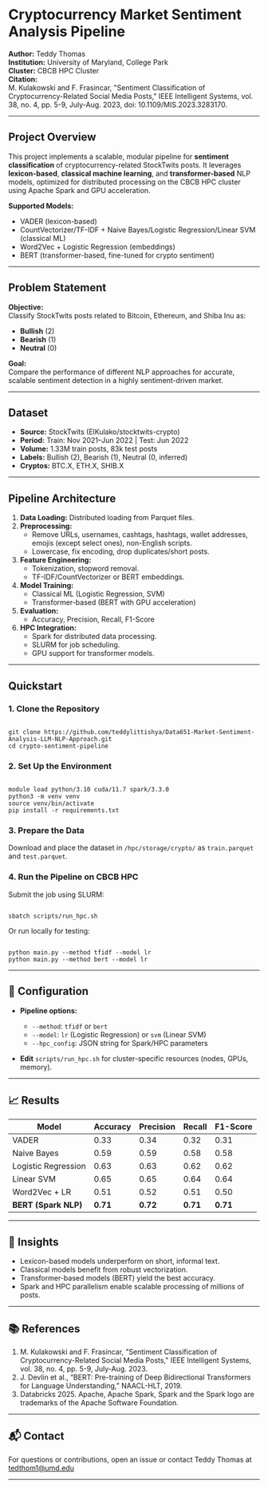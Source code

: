
# Cryptocurrency Market Sentiment Analysis Pipeline

**Author:** Teddy Thomas  
**Institution:** University of Maryland, College Park  
**Cluster:** CBCB HPC Cluster   
**Citation:**  
M. Kulakowski and F. Frasincar, "Sentiment Classification of Cryptocurrency-Related Social Media Posts," IEEE Intelligent Systems, vol. 38, no. 4, pp. 5-9, July-Aug. 2023, doi: 10.1109/MIS.2023.3283170.

---

## Project Overview

This project implements a scalable, modular pipeline for **sentiment classification** of cryptocurrency-related StockTwits posts. It leverages **lexicon-based**, **classical machine learning**, and **transformer-based** NLP models, optimized for distributed processing on the CBCB HPC cluster using Apache Spark and GPU acceleration.

**Supported Models:**
- VADER (lexicon-based)
- CountVectorizer/TF-IDF + Naive Bayes/Logistic Regression/Linear SVM (classical ML)
- Word2Vec + Logistic Regression (embeddings)
- BERT (transformer-based, fine-tuned for crypto sentiment)

---

## Problem Statement

**Objective:**  
Classify StockTwits posts related to Bitcoin, Ethereum, and Shiba Inu as:
- **Bullish** (2)
- **Bearish** (1)
- **Neutral** (0)

**Goal:**  
Compare the performance of different NLP approaches for accurate, scalable sentiment detection in a highly sentiment-driven market.

---

## Dataset

- **Source:** StockTwits (ElKulako/stocktwits-crypto)
- **Period:** Train: Nov 2021–Jun 2022 | Test: Jun 2022
- **Volume:** 1.33M train posts, 83k test posts
- **Labels:** Bullish (2), Bearish (1), Neutral (0, inferred)
- **Cryptos:** BTC.X, ETH.X, SHIB.X

---

## Pipeline Architecture

1. **Data Loading:** Distributed loading from Parquet files.
2. **Preprocessing:**  
   - Remove URLs, usernames, cashtags, hashtags, wallet addresses, emojis (except select ones), non-English scripts.
   - Lowercase, fix encoding, drop duplicates/short posts.
3. **Feature Engineering:**  
   - Tokenization, stopword removal.
   - TF-IDF/CountVectorizer or BERT embeddings.
4. **Model Training:**  
   - Classical ML (Logistic Regression, SVM)
   - Transformer-based (BERT with GPU acceleration)
5. **Evaluation:**  
   - Accuracy, Precision, Recall, F1-Score
6. **HPC Integration:**  
   - Spark for distributed data processing.
   - SLURM for job scheduling.
   - GPU support for transformer models.

---

## Quickstart

### 1. Clone the Repository

```

git clone https://github.com/teddylittishya/Data651-Market-Sentiment-Analysis-LLM-NLP-Approach.git
cd crypto-sentiment-pipeline

```

### 2. Set Up the Environment

```

module load python/3.10 cuda/11.7 spark/3.3.0
python3 -m venv venv
source venv/bin/activate
pip install -r requirements.txt

```

### 3. Prepare the Data

Download and place the dataset in `/hpc/storage/crypto/` as `train.parquet` and `test.parquet`.

### 4. Run the Pipeline on CBCB HPC

Submit the job using SLURM:

```

sbatch scripts/run_hpc.sh

```

Or run locally for testing:

```

python main.py --method tfidf --model lr
python main.py --method bert --model lr

```

---

## 🔧 Configuration

- **Pipeline options:**  
  - `--method`: `tfidf` or `bert`
  - `--model`: `lr` (Logistic Regression) or `svm` (Linear SVM)
  - `--hpc_config`: JSON string for Spark/HPC parameters

- **Edit** `scripts/run_hpc.sh` for cluster-specific resources (nodes, GPUs, memory).

---

## 📈 Results

| Model                       | Accuracy | Precision | Recall | F1-Score |
|-----------------------------|----------|-----------|--------|----------|
| VADER                       | 0.33     | 0.34      | 0.32   | 0.31     |
| Naive Bayes                 | 0.59     | 0.59      | 0.58   | 0.58     |
| Logistic Regression         | 0.63     | 0.63      | 0.62   | 0.62     |
| Linear SVM                  | 0.65     | 0.65      | 0.64   | 0.64     |
| Word2Vec + LR               | 0.51     | 0.52      | 0.51   | 0.50     |
| **BERT (Spark NLP)**        | **0.71** | **0.72**  | **0.71**| **0.71** |

---

## 🧠 Insights

- Lexicon-based models underperform on short, informal text.
- Classical models benefit from robust vectorization.
- Transformer-based models (BERT) yield the best accuracy.
- Spark and HPC parallelism enable scalable processing of millions of posts.

---

## 📚 References

1. M. Kulakowski and F. Frasincar, "Sentiment Classification of Cryptocurrency-Related Social Media Posts," IEEE Intelligent Systems, vol. 38, no. 4, pp. 5-9, July-Aug. 2023.
2. J. Devlin et al., “BERT: Pre-training of Deep Bidirectional Transformers for Language Understanding,” NAACL-HLT, 2019.
3. Databricks 2025. Apache, Apache Spark, Spark and the Spark logo are trademarks of the Apache Software Foundation.


---

## 📬 Contact

For questions or contributions, open an issue or contact Teddy Thomas at tedthom1@umd.edu

---


